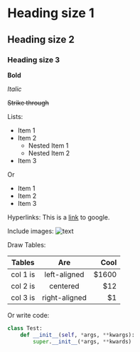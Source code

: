 # Heading size 1
## Heading size 2
### Heading size 3

**Bold**

*Italic*

~~Strike through~~ 

Lists:

* Item 1
* Item 2
  - Nested Item 1
  - Nested Item 2
* Item 3

Or

- Item 1
- Item 2
- Item 3

Hyperlinks: This is a [link](https://google.com/) to google.

Include images:
![text](https://www.shutterstock.com/image-vector/sample-red-square-grunge-stamp-260nw-338250266.jpg)

Draw Tables:

| Tables   |      Are      |  Cool |
|----------|:-------------:|------:|
| col 1 is |  left-aligned | $1600 |
| col 2 is |    centered   |   $12 |
| col 3 is | right-aligned |    $1 |

Or write code:

```python
class Test:
    def __init__(self, *args, **kwargs):
        super.__init__(*args, **kwards)
```